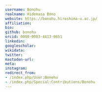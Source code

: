 ```yaml
---
username: Bonohu
realname: Hidemasa Bono
website: https://bonohu.hiroshima-u.ac.jp/
affiliation: 
bio: 
github: bonohu
orcid: 0000-0003-4413-0651
linkedin: 
googlescholar: 
wikidata: 
twitter: 
mastodon-url: 
meta:
instagram:
redirect_from:
- /index.php/User:Bonohu
- /index.php/Special:Contributions/Bonohu
---
```

